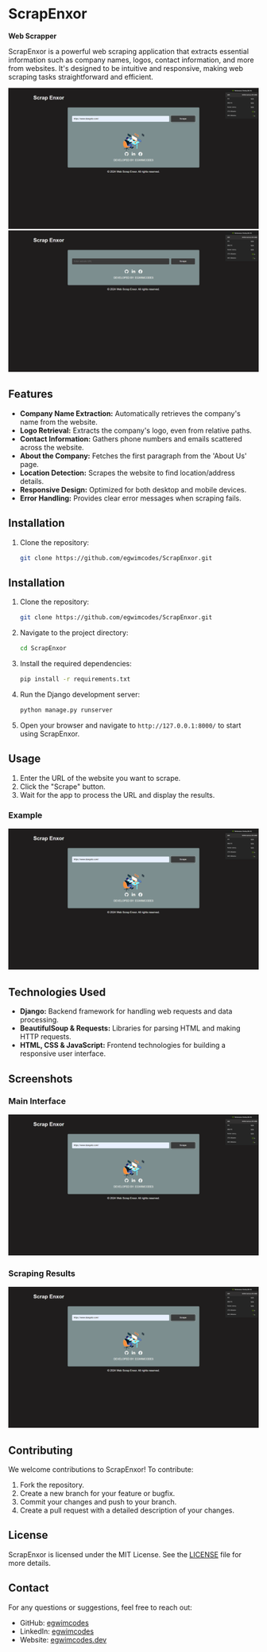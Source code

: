 # ScrapEnxor

**Web Scrapper**

ScrapEnxor is a powerful web scraping application that extracts essential information such as company names, logos, contact information, and more from websites. It's designed to be intuitive and responsive, making web scraping tasks straightforward and efficient.

![ScrapEnxor Screenshot](https://github.com/egwimcodes/ScrapEnxor/raw/master/scraper/static/scraper/scrap%20enxor.png)
![ScrapEnxor Screenshot](https://github.com/egwimcodes/ScrapEnxor/raw/master/scraper/static/scraper/scrapenxor1.png)

## Features

- **Company Name Extraction:** Automatically retrieves the company's name from the website.
- **Logo Retrieval:** Extracts the company's logo, even from relative paths.
- **Contact Information:** Gathers phone numbers and emails scattered across the website.
- **About the Company:** Fetches the first paragraph from the 'About Us' page.
- **Location Detection:** Scrapes the website to find location/address details.
- **Responsive Design:** Optimized for both desktop and mobile devices.
- **Error Handling:** Provides clear error messages when scraping fails.

## Installation

1. Clone the repository:
   ```bash
   git clone https://github.com/egwimcodes/ScrapEnxor.git


## Installation

1. Clone the repository:
   ```bash
   git clone https://github.com/egwimcodes/ScrapEnxor.git
   ```
2. Navigate to the project directory:
   ```bash
   cd ScrapEnxor
   ```
3. Install the required dependencies:
   ```bash
   pip install -r requirements.txt
   ```
4. Run the Django development server:
   ```bash
   python manage.py runserver
   ```
5. Open your browser and navigate to `http://127.0.0.1:8000/` to start using ScrapEnxor.

## Usage

1. Enter the URL of the website you want to scrape.
2. Click the "Scrape" button.
3. Wait for the app to process the URL and display the results.

### Example

![ScrapEnxor Example](https://github.com/egwimcodes/ScrapEnxor/blob/master/scraper/static/scraper/scrap%20enxor.png)

## Technologies Used

- **Django:** Backend framework for handling web requests and data processing.
- **BeautifulSoup & Requests:** Libraries for parsing HTML and making HTTP requests.
- **HTML, CSS & JavaScript:** Frontend technologies for building a responsive user interface.

## Screenshots

### Main Interface
![Main Interface](https://github.com/egwimcodes/ScrapEnxor/blob/master/scraper/static/scraper/scrap%20enxor.png)

### Scraping Results
![Scraping Results](https://github.com/egwimcodes/ScrapEnxor/blob/master/scraper/static/scraper/scrap%20enxor.png)

## Contributing

We welcome contributions to ScrapEnxor! To contribute:

1. Fork the repository.
2. Create a new branch for your feature or bugfix.
3. Commit your changes and push to your branch.
4. Create a pull request with a detailed description of your changes.

## License

ScrapEnxor is licensed under the MIT License. See the [LICENSE](LICENSE) file for more details.

## Contact

For any questions or suggestions, feel free to reach out:

- GitHub: [egwimcodes](https://github.com/egwimcodes)
- LinkedIn: [egwimcodes](https://www.linkedin.com/in/egwimcodes)
- Website: [egwimcodes.dev](https://egwimcodes.dev)
```